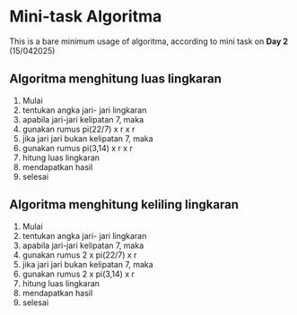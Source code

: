 # Mini-task Algoritma

This is a bare minimum usage of algoritma, according to mini task on **Day 2** (15/042025)

## Algoritma menghitung luas lingkaran

1. Mulai
2. tentukan angka jari- jari lingkaran
3. apabila jari-jari kelipatan 7, maka
4. gunakan rumus pi(22/7) x r x r
5. jika jari jari bukan kelipatan 7, maka
6. gunakan rumus pi(3,14) x r x r
7. hitung luas lingkaran
8. mendapatkan hasil
9. selesai

## Algoritma menghitung keliling lingkaran

1. Mulai
2. tentukan angka jari- jari lingkaran
3. apabila jari-jari kelipatan 7, maka
4. gunakan rumus 2 x pi(22/7) x r
5. jika jari jari bukan kelipatan 7, maka
6. gunakan rumus 2 x pi(3,14) x r
7. hitung luas lingkaran
8. mendapatkan hasil
9. selesai
